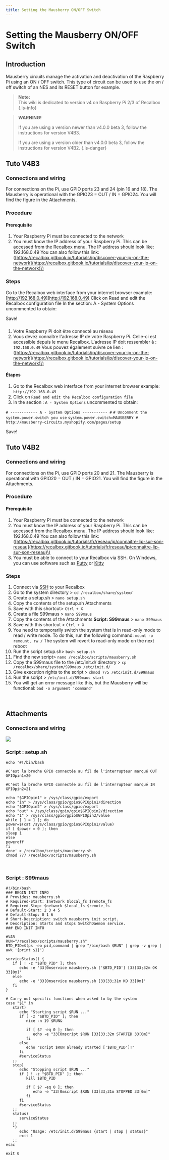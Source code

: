 ```yaml
---
title: Setting the Mausberry ON/OFF Switch
---
```


# Setting the Mausberry ON/OFF Switch

## Introduction <a id="introduction"></a>

Mausberry circuits manage the activation and deactivation of the Raspberry Pi using an ON / OFF switch. This type of circuit can be used to use the on / off switch of an NES and its RESET button for example.


>**Note:**  
>This wiki is dedicated to version v4 on Raspberry Pi 2/3 of Recalbox
{.is-info}


>**WARNING!**
>
>If you are using a version newer than v4.0.0 beta 3, follow the instructions for version V4B3.
>
>If you are using a version older than v4.0.0 beta 3, follow the instructions for version V4B2.
{.is-danger}

## ​Tuto V4B3​

### Connections and wiring

For connections on the Pi, use GPIO ports 23 and 24 \(pin 16 and 18\). The Mausberry is operational with the GPIO23 = OUT / IN = GPIO24. You will find the figure in the Attachments.

### Procedure

#### Prerequisite

1. Your Raspberry Pi must be connected to the network
2. You must know the IP address of your Raspberry Pi. This can be accessed from the Recalbox menu. The IP address should look like: 192.168.0.49 You can also follow this link: \([https://recalbox.gitbook.io/tutorials/ip/discover-your-ip-on-the-network](https://recalbox.gitbook.io/tutorials/ip/discover-your-ip-on-the-network)\)

### Steps

Go to the Recalbox web interface from your internet browser example: [http://192.168.0.49](http://192.168.0.49) Click on Read and edit the Recalbox configuration file In the section: A - System Options uncommented to obtain:

Save!

###  <a id="procedure"></a>

1. Votre Raspberry Pi doit être connecté au réseau
2. Vous devez connaître l'adresse IP de votre Raspberry Pi. Celle-ci est accessible depuis le menu Recalbox. L'adresse IP doit ressembler à : `192.168.0.49` Vous pouvez également suivre ce lien : \([https://recalbox.gitbook.io/tutorials/ip/discover-your-ip-on-the-network](https://recalbox.gitbook.io/tutorials/ip/discover-your-ip-on-the-network)\)

#### Étapes <a id="etapes-1"></a>

1. Go to the Recalbox web interface from your internet browser example: `http://192.168.0.49`
2. Click on `Read and edit the Recalbox configuration file`
3. In the section : `A - System Options` uncommented to obtain:

`# ------------ A - System Options ----------- #` `# Uncomment the system.power.switch you use` `system.power.switch=MAUSBERRY # http://mausberry-circuits.myshopify.com/pages/setup`

Save!

## Tuto V4B2​ <a id="tuto-v-4-b2"></a>

### Connections and wiring <a id="connections-and-wiring-2"></a>

For connections on the Pi, use GPIO ports 20 and 21. The Mausberry is operational with GPIO20 = OUT / IN = GPIO21. You will find the figure in the Attachments.

### ​Procedure​

#### Prerequisite

1. Your Raspberry Pi must be connected to the network
2. You must know the IP address of your Raspberry Pi. This can be accessed from the Recalbox menu. The IP address should look like: 192.168.0.49 You can also follow this link: \([https://recalbox.gitbook.io/tutorials/fr/reseau/ip/connaitre-lip-sur-son-reseau](https://recalbox.gitbook.io/tutorials/fr/reseau/ip/connaitre-lip-sur-son-reseau)\)
3. You must be able to connect to your Recalbox via SSH. On Windows, you can use software such as [Putty](https://www.chiark.greenend.org.uk/~sgtatham/putty/latest.html) or [Kitty](https://www.fosshub.com/KiTTY.html)​

### ​Steps <a id="undefined-2"></a>

1. Connect via [SSH](https://recalbox.gitbook.io/tutorials/access/root-access-via-terminal) to your Recalbox
2. Go to the system directory &gt; `cd /recalbox/share/system/`
3. Create a setup.sh &gt; `nano setup.sh`
4. Copy the contents of the setup.sh Attachments
5. Save with this shortcut&gt; `Ctrl + X`
6. Create a file S99maus &gt; `nano S99maus`
7. Copy the contents of the Attachments **Script: S99maus** &gt; `nano S99maus`
8. Save with this shortcut &gt; `Ctrl + X`
9. You need to temporarily switch the system that is in read-only mode to read / write mode. To do this, run the following command: `mount -o remount, rw /`  The system will revert to read-only mode on the next reboot
10. Run the script setup.sh&gt; `bash setup.sh`
11. Find the new script&gt; `nano /recalbox/scripts/mausberry.sh`
12. Copy the S99maus file to the /etc/init.d/ directory &gt; `cp /recalbox/share/system/S99maus /etc/init.d/`
13. Give execution rights to the script &gt; `chmod 775 /etc/init.d/S99maus`
14. Run the script &gt; `/etc/init.d/S99maus start`
15. You will get an error message like this, but the Mausberry will be functional: `bad -o argument ‘command'`

​

## Attachments

### Connections and wiring

![](http://www.windtopik.fr/wp-content/uploads/2014/11/RPI-GPIO-N-.png)

### Script : setup.sh <a id="script-setup-sh"></a>

```text
echo '#!/bin/bash

#C'est la broche GPIO connectée au fil de l'interrupteur marqué OUT
GPIOpin1=20

#C'est la broche GPIO connectée au fil de l'interrupteur marqué IN
GPIOpin2=21

echo "$GPIOpin1" > /sys/class/gpio/export
echo "in" > /sys/class/gpio/gpio$GPIOpin1/direction
echo "$GPIOpin2" > /sys/class/gpio/export
echo "out" > /sys/class/gpio/gpio$GPIOpin2/direction
echo "1" > /sys/class/gpio/gpio$GPIOpin2/value
while [ 1 = 1 ]; do
power=$(cat /sys/class/gpio/gpio$GPIOpin1/value)
if [ $power = 0 ]; then
sleep 1
else
poweroff
fi
done' > /recalbox/scripts/mausberry.sh
chmod 777 /recalbox/scripts/mausberry.sh
```

​

### Script : S99maus <a id="script-s-99-maus"></a>

```text
#!/bin/bash
### BEGIN INIT INFO
# Provides: mausberry.sh
# Required-Start: $network $local_fs $remote_fs
# Required-Stop: $network $local_fs $remote_fs
# Default-Start: 2 3 4 5
# Default-Stop: 0 1 6
# Short-Description: switch mausberry init script.
# Description: Starts and stops SwitchDaemon service.
### END INIT INFO

#VAR
RUN="/recalbox/scripts/mausberry.sh"
BTD_PID=$(ps -eo pid,command | grep "/bin/bash $RUN" | grep -v grep | awk '{print $1}')

serviceStatus() {
   if [ ! -z "$BTD_PID" ]; then
      echo -e '33[0mservice mausberry.sh ['$BTD_PID'] [33[33;32m OK 33[0m]'
   else
      echo -e '33[0mservice mausberry.sh [33[33;31m KO 33[0m]'
   fi
}

# Carry out specific functions when asked to by the system
case "$1" in
   start)
      echo "Starting script $RUN ..."
      if [ -z "$BTD_PID" ]; then
         nice -n 19 $RUN&

         if [ $? -eq 0 ]; then
            echo -e "33[0mscript $RUN [33[33;32m STARTED 33[0m]"
         fi
      else
         echo "script $RUN already started ['$BTD_PID']!"
      fi
      #serviceStatus
   ;;
   stop)
      echo "Stopping script $RUN ..."
      if [ ! -z "$BTD_PID" ]; then
         kill $BTD_PID

         if [ $? -eq 0 ]; then
            echo -e "33[0mscript $RUN [33[33;31m STOPPED 33[0m]"
         fi
      fi
      #serviceStatus
   ;;
   status)
      serviceStatus
   ;;
   *)
      echo "Usage: /etc/init.d/S99maus {start | stop | status}"
      exit 1
   ;;
esac

exit 0
```

